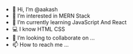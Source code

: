 - 👋 Hi, I’m @aakash
- 👀 I’m interested in MERN Stack
- 🌱 I’m currently learning JavaScript And React
- 💻 I know HTML CSS 
- 💞️ I’m looking to collaborate on ...
- 📫 How to reach me ...

<!---
aakashwaani/aakashwaani is a ✨ special ✨ repository because its `README.md` (this file) appears on your GitHub profile.
You can click the Preview link to take a look at your changes.
--->
